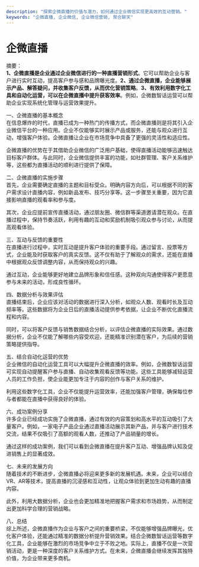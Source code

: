 ```yaml
---
description: "探索企微直播的价值与潜力，如何通过企业微信实现更高效的互动营销。"
keywords: "企微直播, 企业微信, 企业微信营销, 聚合聊天"
---
```

# 企微直播

摘要：  
**1、企微直播是企业通过企业微信进行的一种直播营销形式**。它可以帮助企业与客户进行实时互动，提高客户参与感和品牌曝光度。**2、通过企微直播，企业能够展示产品、解答疑问，并收集客户反馈，从而优化营销策略**。**3、有效利用数字化工具和自动化运营，可以在企微直播中提升获客效率**。例如，企微数智话运营可以帮助企业实现系统化管理与运营效果提升。

一、企微直播的基本概念  
在信息爆炸的时代，直播已成为一种热门的传播方式，而企微直播则是将其引入企业微信平台的一种应用。企业不仅能够实时展示产品或服务，还能与观众进行互动，增强客户体验。企微直播让企业在市场竞争中具备了更强的灵活性和适应性。

企微直播的优势在于其借助企业微信的广泛用户基础，使得直播活动能够迅速触达目标客户群体。与此同时，企业微信提供丰富的功能，如社群管理、客户关系维护等，这些都为直播活动的顺利进行提供了保障。

二、企微直播的实施步骤  
首先，企业需要确定直播的主题和目标受众。明确内容方向后，可以根据不同的客户需求设计直播内容，例如新品发布、技巧分享等。这一步骤至关重要，因为它直接影响直播的观看率和参与度。

其次，企业应提前宣传直播活动，通过朋友圈、微信群等渠道邀请潜在观众。在直播过程中，保持节奏活跃，利用有趣的互动和奖励机制吸引观众参与讨论，从而提高观看体验。

三、互动与反馈的重要性  
在直播进行过程中，实时互动是提升客户体验的重要手段。通过留言、投票等方式，企业能及时获取客户的真实反馈。这不仅有助于了解观众的需求，还能在直播中根据观众反馈调整内容，从而保持观众的兴趣。

通过互动，企业能够更好地建立品牌形象和信任感。这种双向沟通使得客户更愿意参与未来的活动，形成良性循环。

四、数据分析与效果评估  
直播结束后，企业应该对活动的数据进行深入分析，如观众人数、观看时长及互动频率等。这些数据将为企业日后的直播活动提供参考依据，让企业不断优化直播流程和内容。

同时，可以将客户反馈与销售数据结合分析，以评估企微直播的实际效果。通过数据分析，企业不仅能了解哪些内容受欢迎，还能精准识别潜在客户，为后续的营销策略提供指导。

五、结合自动化运营的优势  
企业微信的自动化运营工具可以大幅提升企微直播的效率。例如，企微数智话运营可实现自动提醒客户参与直播、自动收集观看反馈等功能。这些工具能够减轻运营人员的工作负担，使企业能更加专注于内容的创作与客户关系的维护。

利用这些数字化工具，企业不仅能提升运营效率，还能加强客户管理，确保每位参与者都能在直播中获得良好的体验。

六、成功案例分享  
许多企业已经成功实施了企微直播，通过有效的内容策划和高水平的互动吸引了大量客户。例如，一家电子产品企业通过直播活动展示其新产品，并与客户进行技术交流，结果不仅吸引了高额的观看人数，还推动了产品销量的增长。

通过这样的成功案例，我们可以看到企微直播在提升客户互动、增强品牌认知及促进销售上的显著成效。

七、未来的发展方向  
随着技术的不断进步，企微直播必将迎来更多新的发展机遇。未来，企业可以结合VR、AR等技术，提高直播的沉浸感和互动性，让观众体验到更加生动有趣的直播内容。

此外，利用大数据分析，企业也会更加精准地把握客户需求和市场趋势，从而制定出更加科学合理的营销战略。

八、总结  
综上所述，企微直播作为企业与客户之间的重要桥梁，不仅能够增强品牌曝光，优化客户体验，还能通过精准的数据分析提升营销效果。结合企微数智话运营等数字化工具，企业能够在激烈的市场竞争中立于不败之地。实际上，直播不仅是一次营销活动，更是一种深度的客户关系维护方式。在未来，企微直播会继续发挥其独特价值，为企业带来更多商机。
